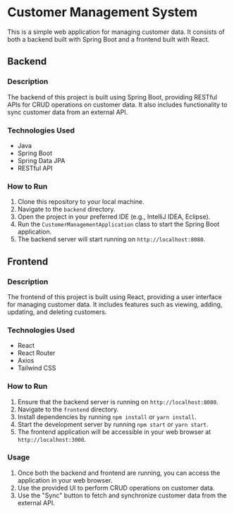 # Customer Management System

This is a simple web application for managing customer data. It consists of both a backend built with Spring Boot and a frontend built with React.

## Backend

### Description

The backend of this project is built using Spring Boot, providing RESTful APIs for CRUD operations on customer data. It also includes functionality to sync customer data from an external API.

### Technologies Used

- Java
- Spring Boot
- Spring Data JPA
- RESTful API

### How to Run

1. Clone this repository to your local machine.
2. Navigate to the `backend` directory.
3. Open the project in your preferred IDE (e.g., IntelliJ IDEA, Eclipse).
4. Run the `CustomerManagementApplication` class to start the Spring Boot application.
5. The backend server will start running on `http://localhost:8080`.

## Frontend

### Description

The frontend of this project is built using React, providing a user interface for managing customer data. It includes features such as viewing, adding, updating, and deleting customers.

### Technologies Used

- React
- React Router
- Axios
- Tailwind CSS

### How to Run

1. Ensure that the backend server is running on `http://localhost:8080`.
2. Navigate to the `frontend` directory.
3. Install dependencies by running `npm install` or `yarn install`.
4. Start the development server by running `npm start` or `yarn start`.
5. The frontend application will be accessible in your web browser at `http://localhost:3000`.

### Usage

1. Once both the backend and frontend are running, you can access the application in your web browser.
2. Use the provided UI to perform CRUD operations on customer data.
3. Use the "Sync" button to fetch and synchronize customer data from the external API.

